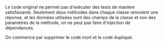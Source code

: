 Le code original ne permet pas d'exécuter des tests de manière satisfaisante.
Seulement deux méthodes dans chaque classe renvoient une réponse, et les données utilisées sont des champs de la classe et non des paramètres de la méthode, on ne peut pas faire d'injection de dépendances.

On commence par supprimer le code mort et le code dupliqué.